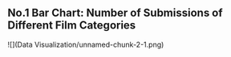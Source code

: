 No.1 Bar Chart: Number of Submissions of Different Film Categories
------------------------------------------------------------------

![](Data Visualization/unnamed-chunk-2-1.png)


